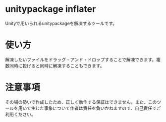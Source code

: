 # unitypackage inflater
Unityで用いられるunitypackageを解凍するツールです。
# 使い方
解凍したいファイルをドラッグ・アンド・ドロップすることで解凍できます。複数同時に投げると同時に解凍することもできます。
# 注意事項
その場の勢いで作成したため、正しく動作する保証はできません。また、このツールを用いて生じた事象について作者は責任を負いかねますので、自己責任でご利用ください。
